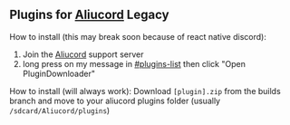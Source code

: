 ## Plugins for [Aliucord](https://github.com/Aliucord) Legacy

How to install (this may break soon because of react native discord):

1) Join the [Aliucord](https://discord.gg/aliucord) support server
2) long press on my message
   in [#plugins-list](https://discord.com/channels/811255666990907402/811275162715553823/896571282483728444)
   then click "Open PluginDownloader"

How to install (will always work): Download `[plugin].zip` from the builds branch and move to your aliucord plugins folder (usually `/sdcard/Aliucord/plugins`) 
